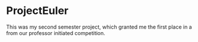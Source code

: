 # ProjectEuler
 
This was my second semester project,
which granted me the first place in a 
from our professor initiated competition.